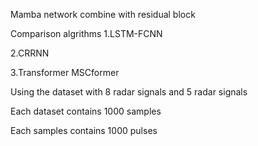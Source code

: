 Mamba network combine with residual block

Comparison algrithms
1.LSTM-FCNN

2.CRRNN

3.Transformer MSCformer

Using the dataset with 8 radar signals and 5 radar signals

Each dataset contains 1000 samples

Each samples contains 1000 pulses
